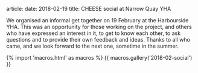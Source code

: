 article:
date: 2018-02-19
title: CHEESE social at Narrow Quay YHA

We organised an informal get together on 19 February at the Harbourside YHA.
This was an opportunity for those working on the project, and others who have
expressed an interest in it, to get to know each other, to ask questions and to
provide their own feedback and ideas. Thanks to all who came, and we look
forward to the next one, sometime in the summer.

{% import 'macros.html' as macros %}
{{ macros.gallery('2018-02-social') }}
